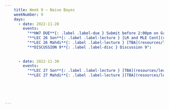 ```yaml
---
    title: Week 9 – Naive Bayes
    weekNumber: 9
    days:
      - date: 2022-11-28
        events:
          "**HW7 DUE**{: .label .label-due } Submit before 2:00pm on Gradescope" :
          "**LEC 26 Son**{: .label .label-lecture } [LR and MLE Cont](resources/lecture/lec26_son.pdf)": 
          "**LEC 26 Mahdi**{: .label .label-lecture } [TBA](resources/lecture/lec26_mahdi.pdf)": 
          "**DISCUSSION 9**{: .label .label-disc } Discussion 9":
           
          
      - date: 2022-11-30
        events:
          "**LEC 27 Son**{: .label .label-lecture } [TBA](resources/lecture/lec27_son.pdf)":
          "**LEC 27 Mahdi**{: .label .label-lecture }[TBA](resources/lecture/lec27_mahdi.pdf)":
    
      

          
            
---
```

